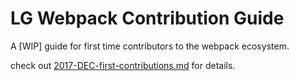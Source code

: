 # LG Webpack Contribution Guide
A [WIP] guide for first time contributors to the webpack ecosystem.


check out [2017-DEC-first-contributions.md](https://github.com/rachel-ftw/LG-webpack-contribution-guide/blob/master/2017-DEC-first-contributions.md) for details.
